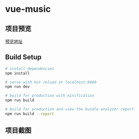 

# vue-music

## 项目预览
[预览地址](http://134.175.230.139:8080)

## Build Setup

``` bash
# install dependencies
npm install

# serve with hot reload at localhost:8080
npm run dev

# build for production with minification
npm run build

# build for production and view the bundle analyzer report
npm run build --report
```

## 项目截图

